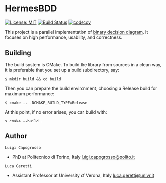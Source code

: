 # HermesBDD #

[![License: MIT](https://img.shields.io/badge/License-MIT-yellow.svg)](https://opensource.org/licenses/MIT)
[![Build Status](https://github.com/luigicapogrosso/HermesBDD/workflows/Continuous%20Integration/badge.svg)](https://github.com/luigicapogrosso/HermesBDD/actions)
[![codecov](https://codecov.io/gh/luigicapogrosso/HermesBDD/branch/main/graph/badge.svg)](https://codecov.io/gh/luigicapogrosso/HermesBDD)

This project is a parallel implementation of [binary decision diagram](https://en.wikipedia.org/wiki/Binary_decision_diagram). It focuses on high performance, usability, and correctness.

## Building ##

The build system is CMake. To build the library from sources in a clean way, it is preferable that you set up a build subdirectory, say:

```
$ mkdir build && cd build
```

Then you can prepare the build environment, choosing a Release build for maximum performance:

```
$ cmake .. -DCMAKE_BUILD_TYPE=Release
```

At this point, if no error arises, you can build with:

```
$ cmake --build .
```

## Author ##

`Luigi Capogrosso`
- PhD at Politecnico di Torino, Italy [luigi.capogrosso@polito.it](mailto:luigi.capogrosso@polito.it)

`Luca Geretti`
- Assistant Professor at University of Verona, Italy [luca.geretti@univr.it](mailto:luca.geretti@univr.it)